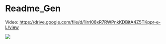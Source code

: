 # Readme_Gen

Video: https://drive.google.com/file/d/1irrI08xR7RWPnkKDBitA4Z5TKppr-e-L/view

<img src="ScreenCap.gif">